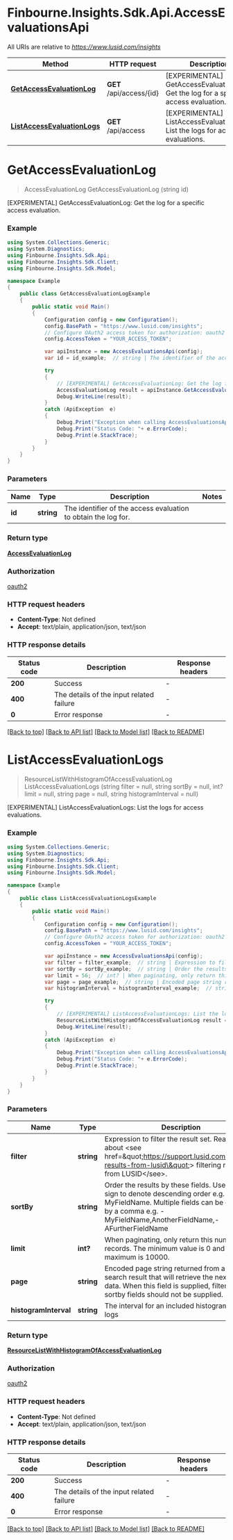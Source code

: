 # Finbourne.Insights.Sdk.Api.AccessEvaluationsApi

All URIs are relative to *https://www.lusid.com/insights*

Method | HTTP request | Description
------------- | ------------- | -------------
[**GetAccessEvaluationLog**](AccessEvaluationsApi.md#getaccessevaluationlog) | **GET** /api/access/{id} | [EXPERIMENTAL] GetAccessEvaluationLog: Get the log for a specific access evaluation.
[**ListAccessEvaluationLogs**](AccessEvaluationsApi.md#listaccessevaluationlogs) | **GET** /api/access | [EXPERIMENTAL] ListAccessEvaluationLogs: List the logs for access evaluations.


<a name="getaccessevaluationlog"></a>
# **GetAccessEvaluationLog**
> AccessEvaluationLog GetAccessEvaluationLog (string id)

[EXPERIMENTAL] GetAccessEvaluationLog: Get the log for a specific access evaluation.

### Example
```csharp
using System.Collections.Generic;
using System.Diagnostics;
using Finbourne.Insights.Sdk.Api;
using Finbourne.Insights.Sdk.Client;
using Finbourne.Insights.Sdk.Model;

namespace Example
{
    public class GetAccessEvaluationLogExample
    {
        public static void Main()
        {
            Configuration config = new Configuration();
            config.BasePath = "https://www.lusid.com/insights";
            // Configure OAuth2 access token for authorization: oauth2
            config.AccessToken = "YOUR_ACCESS_TOKEN";

            var apiInstance = new AccessEvaluationsApi(config);
            var id = id_example;  // string | The identifier of the access evaluation to obtain the log for.

            try
            {
                // [EXPERIMENTAL] GetAccessEvaluationLog: Get the log for a specific access evaluation.
                AccessEvaluationLog result = apiInstance.GetAccessEvaluationLog(id);
                Debug.WriteLine(result);
            }
            catch (ApiException  e)
            {
                Debug.Print("Exception when calling AccessEvaluationsApi.GetAccessEvaluationLog: " + e.Message );
                Debug.Print("Status Code: "+ e.ErrorCode);
                Debug.Print(e.StackTrace);
            }
        }
    }
}
```

### Parameters

Name | Type | Description  | Notes
------------- | ------------- | ------------- | -------------
 **id** | **string**| The identifier of the access evaluation to obtain the log for. | 

### Return type

[**AccessEvaluationLog**](AccessEvaluationLog.md)

### Authorization

[oauth2](../README.md#oauth2)

### HTTP request headers

 - **Content-Type**: Not defined
 - **Accept**: text/plain, application/json, text/json


### HTTP response details
| Status code | Description | Response headers |
|-------------|-------------|------------------|
| **200** | Success |  -  |
| **400** | The details of the input related failure |  -  |
| **0** | Error response |  -  |

[[Back to top]](#) [[Back to API list]](../README.md#documentation-for-api-endpoints) [[Back to Model list]](../README.md#documentation-for-models) [[Back to README]](../README.md)

<a name="listaccessevaluationlogs"></a>
# **ListAccessEvaluationLogs**
> ResourceListWithHistogramOfAccessEvaluationLog ListAccessEvaluationLogs (string filter = null, string sortBy = null, int? limit = null, string page = null, string histogramInterval = null)

[EXPERIMENTAL] ListAccessEvaluationLogs: List the logs for access evaluations.

### Example
```csharp
using System.Collections.Generic;
using System.Diagnostics;
using Finbourne.Insights.Sdk.Api;
using Finbourne.Insights.Sdk.Client;
using Finbourne.Insights.Sdk.Model;

namespace Example
{
    public class ListAccessEvaluationLogsExample
    {
        public static void Main()
        {
            Configuration config = new Configuration();
            config.BasePath = "https://www.lusid.com/insights";
            // Configure OAuth2 access token for authorization: oauth2
            config.AccessToken = "YOUR_ACCESS_TOKEN";

            var apiInstance = new AccessEvaluationsApi(config);
            var filter = filter_example;  // string | Expression to filter the result set. Read more about <see href=\"https://support.lusid.com/filtering-results-from-lusid\"> filtering results from LUSID</see>. (optional) 
            var sortBy = sortBy_example;  // string | Order the results by these fields. Use the '-' sign to denote descending order e.g. -MyFieldName. Multiple fields can be denoted by a comma e.g. -MyFieldName,AnotherFieldName,-AFurtherFieldName (optional) 
            var limit = 56;  // int? | When paginating, only return this number of records. The minimum value is 0 and the maximum is 10000. (optional) 
            var page = page_example;  // string | Encoded page string returned from a previous search result that will retrieve the next page of data. When this field is supplied, filter and sortby fields should not be supplied. (optional) 
            var histogramInterval = histogramInterval_example;  // string | The interval for an included histogram of the logs (optional) 

            try
            {
                // [EXPERIMENTAL] ListAccessEvaluationLogs: List the logs for access evaluations.
                ResourceListWithHistogramOfAccessEvaluationLog result = apiInstance.ListAccessEvaluationLogs(filter, sortBy, limit, page, histogramInterval);
                Debug.WriteLine(result);
            }
            catch (ApiException  e)
            {
                Debug.Print("Exception when calling AccessEvaluationsApi.ListAccessEvaluationLogs: " + e.Message );
                Debug.Print("Status Code: "+ e.ErrorCode);
                Debug.Print(e.StackTrace);
            }
        }
    }
}
```

### Parameters

Name | Type | Description  | Notes
------------- | ------------- | ------------- | -------------
 **filter** | **string**| Expression to filter the result set. Read more about &lt;see href&#x3D;\&quot;https://support.lusid.com/filtering-results-from-lusid\&quot;&gt; filtering results from LUSID&lt;/see&gt;. | [optional] 
 **sortBy** | **string**| Order the results by these fields. Use the &#39;-&#39; sign to denote descending order e.g. -MyFieldName. Multiple fields can be denoted by a comma e.g. -MyFieldName,AnotherFieldName,-AFurtherFieldName | [optional] 
 **limit** | **int?**| When paginating, only return this number of records. The minimum value is 0 and the maximum is 10000. | [optional] 
 **page** | **string**| Encoded page string returned from a previous search result that will retrieve the next page of data. When this field is supplied, filter and sortby fields should not be supplied. | [optional] 
 **histogramInterval** | **string**| The interval for an included histogram of the logs | [optional] 

### Return type

[**ResourceListWithHistogramOfAccessEvaluationLog**](ResourceListWithHistogramOfAccessEvaluationLog.md)

### Authorization

[oauth2](../README.md#oauth2)

### HTTP request headers

 - **Content-Type**: Not defined
 - **Accept**: text/plain, application/json, text/json


### HTTP response details
| Status code | Description | Response headers |
|-------------|-------------|------------------|
| **200** | Success |  -  |
| **400** | The details of the input related failure |  -  |
| **0** | Error response |  -  |

[[Back to top]](#) [[Back to API list]](../README.md#documentation-for-api-endpoints) [[Back to Model list]](../README.md#documentation-for-models) [[Back to README]](../README.md)

